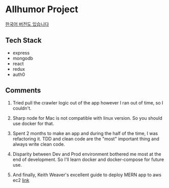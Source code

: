 # Allhumor Project

[한국어 버전도 있습니다](https://github.com/leejh3224/allHumor/blob/master/README.ko.md)

## Tech Stack

* express
* mongodb
* react
* redux
* auth0

## Comments

1.  Tried pull the crawler logic out of the app however I ran out of time, so I couldn't.

2.  Sharp node for Mac is not compatible with linux version. So you should use docker for that.

3.  Spent 2 months to make an app and during the half of the time, I was refactoring it. TDD and clean code are the "most" important thing and always write clean code.

4.  Disparity between Dev and Prod environment bothered me most at the end of development.
    So I'll learn docker and docker-compose for future use.

5.  And finally, Keith Weaver's excellent guide to deploy MERN app to aws ec2 [link](https://medium.com/@Keithweaver_/setting-up-mern-stack-on-aws-ec2-6dc599be4737)
